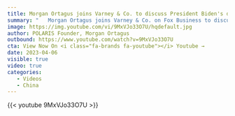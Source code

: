 ```yaml
---
title: Morgan Ortagus joins Varney & Co. to discuss President Biden's deterrence failures.
summary: "   Morgan Ortagus joins Varney & Co. on Fox Business to discuss the Biden Administration's failure to deter Russia's invasion of Ukraine and how we cannot afford to make the same mistake with China. " 
image: https://img.youtube.com/vi/9MxVJo33O7U/hqdefault.jpg
author: POLARIS Founder, Morgan Ortagus
outbound: https://www.youtube.com/watch?v=9MxVJo33O7U
cta: View Now On <i class="fa-brands fa-youtube"></i> Youtube →
date: 2023-04-06
visible: true
video: true
categories:
   - Videos
   - China
---
```


{{< youtube 9MxVJo33O7U >}}